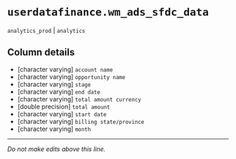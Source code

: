 # `userdatafinance.wm_ads_sfdc_data`
`analytics_prod` | `analytics`

## Column details
* [character varying] `account name`
* [character varying] `opportunity name`
* [character varying] `stage`
* [character varying] `end date`
* [character varying] `total amount currency`
* [double precision] `total amount`
* [character varying] `start date`
* [character varying] `billing state/province`
* [character varying] `month`

-------------------------------------------------------------------------------
*Do not make edits above this line.*
